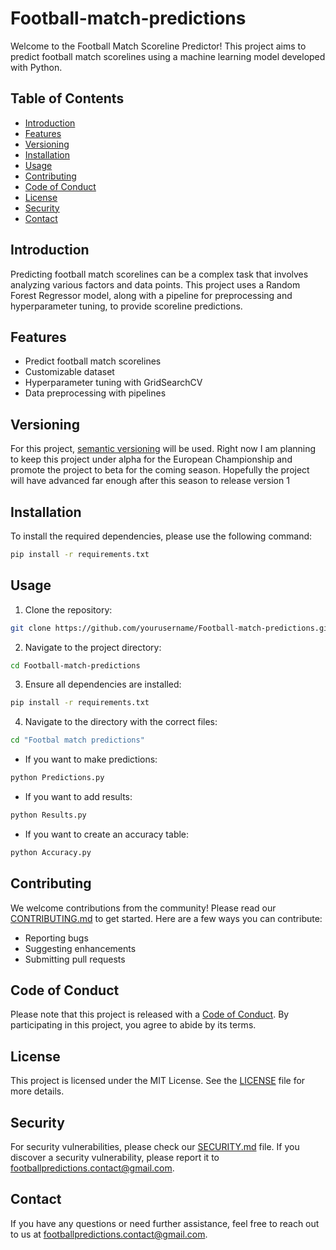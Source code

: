 # Football-match-predictions

Welcome to the Football Match Scoreline Predictor! This project aims to predict football match scorelines using a machine learning model developed with Python.

## Table of Contents

- [Introduction](#introduction)
- [Features](#features)
- [Versioning](#versioning)
- [Installation](#installation)
- [Usage](#usage)
- [Contributing](#contributing)
- [Code of Conduct](#code-of-conduct)
- [License](#license)
- [Security](#security)
- [Contact](#contact)

## Introduction

Predicting football match scorelines can be a complex task that involves analyzing various factors and data points. This project uses a Random Forest Regressor model, along with a pipeline for preprocessing and hyperparameter tuning, to provide scoreline predictions.

## Features

- Predict football match scorelines
- Customizable dataset
- Hyperparameter tuning with GridSearchCV
- Data preprocessing with pipelines

## Versioning

For this project, [semantic versioning](https://semver.org/) will be used. Right now I am planning to keep this project under alpha for the European Championship and promote the project to beta for the coming season. Hopefully the project will have advanced far enough after this season to release version 1

## Installation

To install the required dependencies, please use the following command:

```bash
pip install -r requirements.txt
```

## Usage

1. Clone the repository:
```bash
git clone https://github.com/yourusername/Football-match-predictions.git
```

2. Navigate to the project directory:
```bash
cd Football-match-predictions
```

3. Ensure all dependencies are installed:
```bash
pip install -r requirements.txt
```

4. Navigate to the directory with the correct files:
```bash
cd "Footbal match predictions"
```

- If you want to make predictions:
```bash
python Predictions.py
```
- If you want to add results:
```bash
python Results.py
```
- If you want to create an accuracy table:
```bash
python Accuracy.py
```

## Contributing

We welcome contributions from the community! Please read our [CONTRIBUTING.md](CONTRIBUTING.md) to get started. Here are a few ways you can contribute:

- Reporting bugs
- Suggesting enhancements
- Submitting pull requests

## Code of Conduct

Please note that this project is released with a [Code of Conduct](CODE_OF_CONDUCT.md). By participating in this project, you agree to abide by its terms.

## License

This project is licensed under the MIT License. See the [LICENSE](LICENSE) file for more details.

## Security

For security vulnerabilities, please check our [SECURITY.md](SECURITY.md) file. If you discover a security vulnerability, please report it to [footballpredictions.contact@gmail.com](mailto:footballpredictions.contact@gmail.com).

## Contact

If you have any questions or need further assistance, feel free to reach out to us at [footballpredictions.contact@gmail.com](mailto:footballpredictions.contact@gmail.com).
